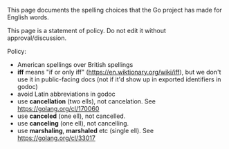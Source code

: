 This page documents the spelling choices that the Go project has made for English words.

This page is a statement of policy. Do not edit it without approval/discussion.

Policy:

* American spellings over British spellings
* **iff** means "if or only iff" (https://en.wiktionary.org/wiki/iff), but we don't use it in public-facing docs (not if it'd show up in exported identifiers in godoc)
* avoid Latin abbreviations in godoc
* use **cancellation** (two ells), not cancelation. See https://golang.org/cl/170060
* use **canceled** (one ell), not cancelled.
* use **canceling** (one ell), not cancelling.
* use **marshaling**, **marshaled** etc (single ell). See https://golang.org/cl/33017
